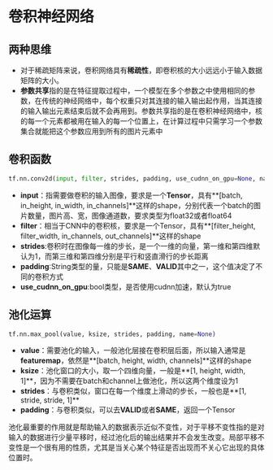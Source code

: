 # 卷积神经网络

## 两种思维

* 对于稀疏矩阵来说，卷积网络具有**稀疏性**，即卷积核的大小远远小于输入数据矩阵的大小。
* **参数共享**指的是在特征提取过程中，一个模型在多个参数之中使用相同的参数，在传统的神经网络中，每个权重只对其连接的输入输出起作用，当其连接的输入输出元素结束后就不会再用到。参数共享指的是在卷积神经网络中，核的每一个元素都被用在输入的每一个位置上，在计算过程中只需学习一个参数集合就能把这个参数应用到所有的图片元素中



## 卷积函数

```python
tf.nn.conv2d(input, filter, strides, padding, use_cudnn_on_gpu=None, name=None)
```

- **input**：指需要做卷积的输入图像，要求是一个**Tensor**，具有**[batch, in_height, in_width, in_channels]**这样的shape，分别代表一个batch的图片数量，图片高、宽，图像通道数，要求类型为float32或者float64
- **filter**：相当于CNN中的卷积核，要求是一个Tensor，具有**[filter_height, filter_width, in_channels, out_channels]**这样的shape
- **strides**:卷积时在图像每一维的步长，是一个一维的向量，第一维和第四维默认为1，而第三维和第四维分别是平行和竖直滑行的步长距离
- **padding**:String类型的量，只能是**SAME**、**VALID**其中之一，这个值决定了不同的卷积方式
- **use_cudnn_on_gpu**:bool类型，是否使用cudnn加速，默认为true



## 池化运算

```python
tf.nn.max_pool(value, ksize, strides, padding, name=None)
```

- **value**：需要池化的输入，一般池化层接在卷积层后面，所以输入通常是**featuremap**，依然是**[batch, height, width, channels]**这样的shape
- **ksize**：池化窗口的大小，取一个四维向量，一般是**[1, height, width, 1]**，因为不需要在batch和channel上做池化，所以这两个维度设为1
- **strides**：与卷积类似，窗口在每一个维度上滑动的步长，一般也是**[1, stride, stride, 1]**
- **padding**：与卷积类似，可以去**VALID**或者**SAME**，返回一个Tensor



​		池化最重要的作用就是帮助输入的数据表示近似不变性，对于平移不变性指的是对输入的数据进行少量平移时，经过池化后的输出结果并不会发生改变。局部平移不变性是一个很有用的性质，尤其是当关心某个特征是否出现而不关心它出现的具体位置时。